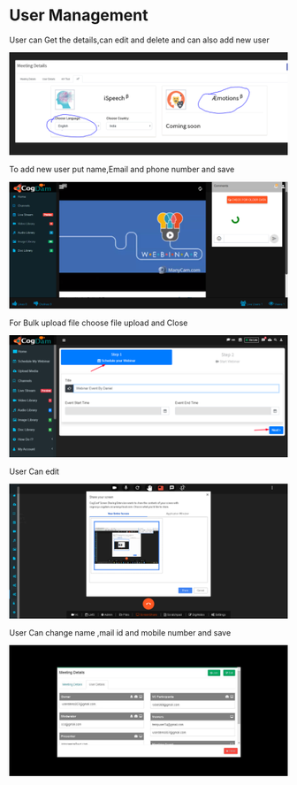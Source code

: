 # User Management

User can Get the details,can edit and delete and can also add new user

![](../.gitbook/assets/image%20%2819%29.png)

To add new user put name,Email and phone number and save

![](../.gitbook/assets/image%20%28136%29.png)

For Bulk upload file choose file upload and Close

![](../.gitbook/assets/image%20%28291%29.png)

User Can edit

![](../.gitbook/assets/image%20%28164%29.png)

User Can change name ,mail id  and mobile number and save

![](../.gitbook/assets/image%20%2894%29.png)



